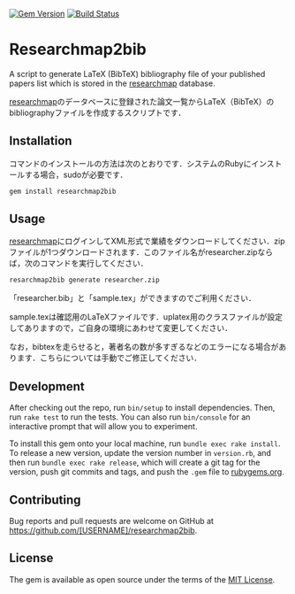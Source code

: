 [![Gem Version](https://badge.fury.io/rb/researchmap2bib.svg)](https://badge.fury.io/rb/researchmap2bib)
[![Build Status](https://travis-ci.org/ychubachi/researchmap2bib.svg?branch=master)](https://travis-ci.org/ychubachi/researchmap2bib)

# Researchmap2bib

A script to generate LaTeX (BibTeX) bibliography file of your published papers list which is stored in the [researchmap](https://researchmap.jp/) database.

[researchmap](https://researchmap.jp/)のデータベースに登録された論文一覧からLaTeX（BibTeX）のbibliographyファイルを作成するスクリプトです．

## Installation

コマンドのインストールの方法は次のとおりです．システムのRubyにインストールする場合，sudoが必要です．

```ruby
gem install researchmap2bib
```

## Usage

[researchmap](https://researchmap.jp/)にログインしてXML形式で業績をダウンロードしてください．zipファイルが1つダウンロードされます．このファイル名がresearcher.zipならば，次のコマンドを実行してください．

```bash
resarchmap2bib generate researcher.zip
```

「researcher.bib」と「sample.tex」ができますのでご利用ください．

sample.texは確認用のLaTeXファイルです．uplatex用のクラスファイルが設定してありますので，ご自身の環境にあわせて変更してください．

なお，bibtexを走らせると，著者名の数が多すぎるなどのエラーになる場合があります．こちらについては手動でご修正してください．

## Development

After checking out the repo, run `bin/setup` to install dependencies. Then, run `rake test` to run the tests. You can also run `bin/console` for an interactive prompt that will allow you to experiment.

To install this gem onto your local machine, run `bundle exec rake install`. To release a new version, update the version number in `version.rb`, and then run `bundle exec rake release`, which will create a git tag for the version, push git commits and tags, and push the `.gem` file to [rubygems.org](https://rubygems.org).

## Contributing

Bug reports and pull requests are welcome on GitHub at https://github.com/[USERNAME]/researchmap2bib.


## License

The gem is available as open source under the terms of the [MIT License](http://opensource.org/licenses/MIT).

